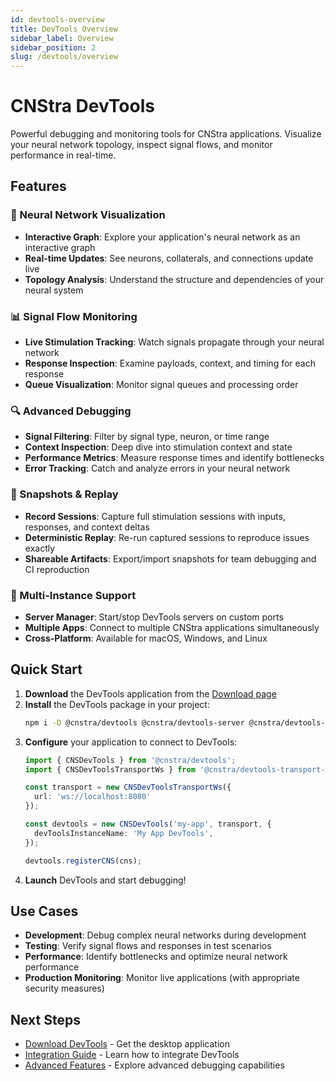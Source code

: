 ```yaml
---
id: devtools-overview
title: DevTools Overview
sidebar_label: Overview
sidebar_position: 2
slug: /devtools/overview
---
```


# CNStra DevTools

Powerful debugging and monitoring tools for CNStra applications. Visualize your neural network topology, inspect signal flows, and monitor performance in real-time.

## Features

### 🧠 Neural Network Visualization
- **Interactive Graph**: Explore your application's neural network as an interactive graph
- **Real-time Updates**: See neurons, collaterals, and connections update live
- **Topology Analysis**: Understand the structure and dependencies of your neural system

### 📊 Signal Flow Monitoring
- **Live Stimulation Tracking**: Watch signals propagate through your neural network
- **Response Inspection**: Examine payloads, context, and timing for each response
- **Queue Visualization**: Monitor signal queues and processing order

### 🔍 Advanced Debugging
- **Signal Filtering**: Filter by signal type, neuron, or time range
- **Context Inspection**: Deep dive into stimulation context and state
- **Performance Metrics**: Measure response times and identify bottlenecks
- **Error Tracking**: Catch and analyze errors in your neural network

### 🧪 Snapshots & Replay
- **Record Sessions**: Capture full stimulation sessions with inputs, responses, and context deltas
- **Deterministic Replay**: Re-run captured sessions to reproduce issues exactly
- **Shareable Artifacts**: Export/import snapshots for team debugging and CI reproduction

### 🚀 Multi-Instance Support
- **Server Manager**: Start/stop DevTools servers on custom ports
- **Multiple Apps**: Connect to multiple CNStra applications simultaneously
- **Cross-Platform**: Available for macOS, Windows, and Linux

## Quick Start

1. **Download** the DevTools application from the [Download page](/docs/devtools/download)
2. **Install** the DevTools package in your project:
   ```bash
   npm i -D @cnstra/devtools @cnstra/devtools-server @cnstra/devtools-transport-ws
   ```
3. **Configure** your application to connect to DevTools:
   ```ts
   import { CNSDevTools } from '@cnstra/devtools';
   import { CNSDevToolsTransportWs } from '@cnstra/devtools-transport-ws';

   const transport = new CNSDevToolsTransportWs({ 
     url: 'ws://localhost:8080' 
   });
   
   const devtools = new CNSDevTools('my-app', transport, {
     devToolsInstanceName: 'My App DevTools',
   });
   
   devtools.registerCNS(cns);
   ```
4. **Launch** DevTools and start debugging!

## Use Cases

- **Development**: Debug complex neural networks during development
- **Testing**: Verify signal flows and responses in test scenarios
- **Performance**: Identify bottlenecks and optimize neural network performance
- **Production Monitoring**: Monitor live applications (with appropriate security measures)

## Next Steps

- [Download DevTools](/docs/devtools/download) - Get the desktop application
- [Integration Guide](/docs/devtools/integration) - Learn how to integrate DevTools
- [Advanced Features](/docs/devtools/advanced) - Explore advanced debugging capabilities
